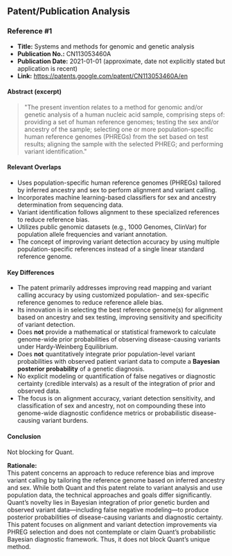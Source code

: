 ## Patent/Publication Analysis

### Reference #1

- **Title:** Systems and methods for genomic and genetic analysis  
- **Publication No.:** CN113053460A  
- **Publication Date:** 2021-01-01 (approximate, date not explicitly stated but application is recent)  
- **Link:** https://patents.google.com/patent/CN113053460A/en

#### Abstract (excerpt)

> "The present invention relates to a method for genomic and/or genetic analysis of a human nucleic acid sample, comprising steps of: providing a set of human reference genomes; testing the sex and/or ancestry of the sample; selecting one or more population-specific human reference genomes (PHREGs) from the set based on test results; aligning the sample with the selected PHREG; and performing variant identification."

#### Relevant Overlaps

- Uses population-specific human reference genomes (PHREGs) tailored by inferred ancestry and sex to perform alignment and variant calling.
- Incorporates machine learning-based classifiers for sex and ancestry determination from sequencing data.
- Variant identification follows alignment to these specialized references to reduce reference bias.
- Utilizes public genomic datasets (e.g., 1000 Genomes, ClinVar) for population allele frequencies and variant annotation.
- The concept of improving variant detection accuracy by using multiple population-specific references instead of a single linear standard reference genome.

#### Key Differences

- The patent primarily addresses improving read mapping and variant calling accuracy by using customized population- and sex-specific reference genomes to reduce reference allele bias.
- Its innovation is in selecting the best reference genome(s) for alignment based on ancestry and sex testing, improving sensitivity and specificity of variant detection.
- Does **not** provide a mathematical or statistical framework to calculate genome-wide prior probabilities of observing disease-causing variants under Hardy-Weinberg Equilibrium.
- Does **not** quantitatively integrate prior population-level variant probabilities with observed patient variant data to compute a **Bayesian posterior probability** of a genetic diagnosis.
- No explicit modeling or quantification of false negatives or diagnostic certainty (credible intervals) as a result of the integration of prior and observed data.
- The focus is on alignment accuracy, variant detection sensitivity, and classification of sex and ancestry, not on compounding these into genome-wide diagnostic confidence metrics or probabilistic disease-causing variant burdens.

#### Conclusion

Not blocking for Quant.

**Rationale:**  
This patent concerns an approach to reduce reference bias and improve variant calling by tailoring the reference genome based on inferred ancestry and sex. While both Quant and this patent relate to variant analysis and use population data, the technical approaches and goals differ significantly. Quant’s novelty lies in Bayesian integration of prior genetic burden and observed variant data—including false negative modeling—to produce posterior probabilities of disease-causing variants and diagnostic certainty. This patent focuses on alignment and variant detection improvements via PHREG selection and does not contemplate or claim Quant’s probabilistic Bayesian diagnostic framework. Thus, it does not block Quant’s unique method.
